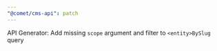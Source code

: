 ```yaml
---
"@comet/cms-api": patch
---
```


API Generator: Add missing `scope` argument and filter to `<entity>BySlug` query
